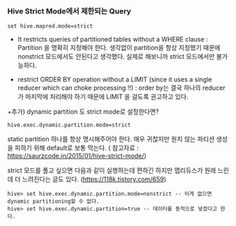 ### Hive Strict Mode에서 제한되는 Query

```
set hive.mapred.mode=strict
```

* It restricts queries of partitioned tables without a WHERE clause
: Partition 을 명확히 지정해야 한다. 생각없이 partition을 항상 지정했기 때문에 nonstrict 모드에서도 안된다고 생각했다.
실제로 해보니까 strict 모드에서만 불가능하다.

* restrict ORDER BY operation without a LIMIT 
(since it uses a single reducer which can choke processing !!)
: order by는 결국 하나의 reducer가 마지막에 처리해야 하기 때문에 LIMIT 을 걸도록 권고하고 있다.


+추가) dynamic partition 도 strict mode로 설정한다면?

```
hive.exec.dynamic.partition.mode=strict
```
static partition 하나를 항상 명시해주어야 한다. 매우 귀찮지만 원치 않는 파티션 생성을 피하기 위해 default로 보통 막는다.
( 참고자료 : https://saurzcode.in/2015/01/hive-strict-mode/) 

strict 모드를 풀고 싶으면 다음과 같이 실행하는데
편하긴 하지만 맵리듀스가 원래 느린데 더 느려진다는 글도 있다. (https://118k.tistory.com/659)
```
hive> set hive.exec.dynamic.partition.mode=nonstrict -- 이게 없으면 dynamic partitioning할 수 없다.
hive> set hive.exec.dynamic.partition=true -- 데이터를 동적으로 넣겠다고 한다.
```
